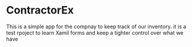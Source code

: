 # ContractorEx
This is a simple app for the compnay to keep track of our inventory.
it is a test rpoject to learn Xamil forms and keep a tighter control over what we have


